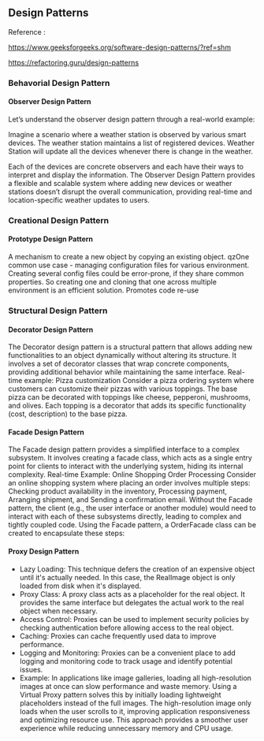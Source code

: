 
## Design Patterns
Reference :

https://www.geeksforgeeks.org/software-design-patterns/?ref=shm

https://refactoring.guru/design-patterns



### Behavorial Design Pattern

#### Observer Design Pattern

Let’s understand the observer design pattern through a real-world example:

Imagine a scenario where a weather station is observed by various smart devices. 
The weather station maintains a list of registered devices. 
Weather Station will update all the devices whenever there is change in the weather.

Each of the devices are concrete observers and each have their ways to interpret and display the information.
The Observer Design Pattern provides a flexible and scalable system where adding new devices or weather stations 
doesn’t disrupt the overall communication, providing real-time and location-specific weather updates to users.


### Creational Design Pattern

#### Prototype Design Pattern

A mechanism to create a new object by copying an existing object. 
qzOne common use case - managing configuration files for various environment.
Creating several config files could be error-prone, if they share common properties. 
So creating one and cloning that one across multiple environment is an efficient solution.
Promotes code re-use

### Structural Design Pattern

#### Decorator Design Pattern

The Decorator design pattern is a structural pattern that allows adding new functionalities 
to an object dynamically without altering its structure. It involves a set of decorator 
classes that wrap concrete components, providing additional behavior while maintaining 
the same interface.
Real-time example: Pizza customization
Consider a pizza ordering system where customers can customize their pizzas with various 
toppings. The base pizza can be decorated with toppings like cheese, pepperoni, 
mushrooms, and olives. Each topping is a decorator that adds its specific 
functionality (cost, description) to the base pizza. 


#### Facade Design Pattern

The Facade design pattern provides a simplified interface to a complex subsystem.
It involves creating a facade class, which acts as a single entry point for clients 
to interact with the underlying system, hiding its internal complexity.
Real-time Example: Online Shopping Order Processing
Consider an online shopping system where placing an order involves multiple steps: 
Checking product availability in the inventory, 
Processing payment, 
Arranging shipment, and 
Sending a confirmation email.
Without the Facade pattern, the client (e.g., the user interface or another module) 
would need to interact with each of these subsystems directly, leading to complex and 
tightly coupled code. Using the Facade pattern, a OrderFacade class can be created 
to encapsulate these steps:

#### Proxy Design Pattern

- Lazy Loading: This technique defers the creation of an expensive object until it's actually needed.
  In this case, the RealImage object is only loaded from disk when it's displayed.
- Proxy Class: A proxy class acts as a placeholder for the real object. It provides the same interface
  but delegates the actual work to the real object when necessary.
- Access Control: Proxies can be used to implement security policies by checking authentication before allowing access to the real object.
- Caching: Proxies can cache frequently used data to improve performance.
- Logging and Monitoring: Proxies can be a convenient place to add logging and monitoring code to track usage and identify potential issues.
- Example: In applications like image galleries, loading all high-resolution images at once can slow performance and waste memory.
  Using a Virtual Proxy pattern solves this by initially loading lightweight placeholders instead of the full images.
  The high-resolution image only loads when the user scrolls to it, improving application responsiveness and optimizing resource use.
  This approach provides a smoother user experience while reducing unnecessary memory and CPU usage.
